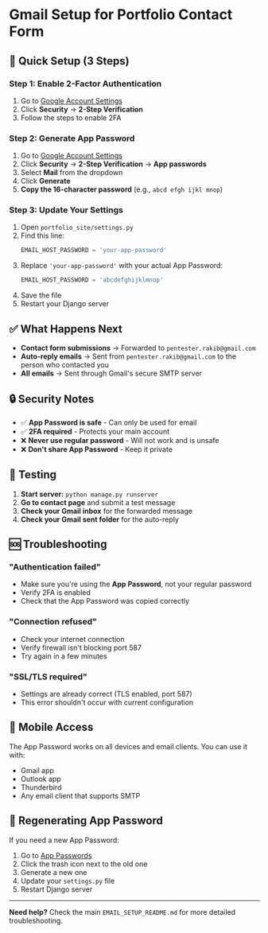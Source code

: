 # Gmail Setup for Portfolio Contact Form

## 🚀 Quick Setup (3 Steps)

### Step 1: Enable 2-Factor Authentication
1. Go to [Google Account Settings](https://myaccount.google.com/)
2. Click **Security** → **2-Step Verification**
3. Follow the steps to enable 2FA

### Step 2: Generate App Password
1. Go to [Google Account Settings](https://myaccount.google.com/)
2. Click **Security** → **2-Step Verification** → **App passwords**
3. Select **Mail** from the dropdown
4. Click **Generate**
5. **Copy the 16-character password** (e.g., `abcd efgh ijkl mnop`)

### Step 3: Update Your Settings
1. Open `portfolio_site/settings.py`
2. Find this line:
   ```python
   EMAIL_HOST_PASSWORD = 'your-app-password'
   ```
3. Replace `'your-app-password'` with your actual App Password:
   ```python
   EMAIL_HOST_PASSWORD = 'abcdefghijklmnop'
   ```
4. Save the file
5. Restart your Django server

## ✅ What Happens Next

- **Contact form submissions** → Forwarded to `pentester.rakib@gmail.com`
- **Auto-reply emails** → Sent from `pentester.rakib@gmail.com` to the person who contacted you
- **All emails** → Sent through Gmail's secure SMTP server

## 🔒 Security Notes

- ✅ **App Password is safe** - Can only be used for email
- ✅ **2FA required** - Protects your main account
- ❌ **Never use regular password** - Will not work and is unsafe
- ❌ **Don't share App Password** - Keep it private

## 🧪 Testing

1. **Start server:** `python manage.py runserver`
2. **Go to contact page** and submit a test message
3. **Check your Gmail inbox** for the forwarded message
4. **Check your Gmail sent folder** for the auto-reply

## 🆘 Troubleshooting

### "Authentication failed"
- Make sure you're using the **App Password**, not your regular password
- Verify 2FA is enabled
- Check that the App Password was copied correctly

### "Connection refused"
- Check your internet connection
- Verify firewall isn't blocking port 587
- Try again in a few minutes

### "SSL/TLS required"
- Settings are already correct (TLS enabled, port 587)
- This error shouldn't occur with current configuration

## 📱 Mobile Access

The App Password works on all devices and email clients. You can use it with:
- Gmail app
- Outlook app
- Thunderbird
- Any email client that supports SMTP

## 🔄 Regenerating App Password

If you need a new App Password:
1. Go to [App Passwords](https://myaccount.google.com/apppasswords)
2. Click the trash icon next to the old one
3. Generate a new one
4. Update your `settings.py` file
5. Restart Django server

---

**Need help?** Check the main `EMAIL_SETUP_README.md` for more detailed troubleshooting.

